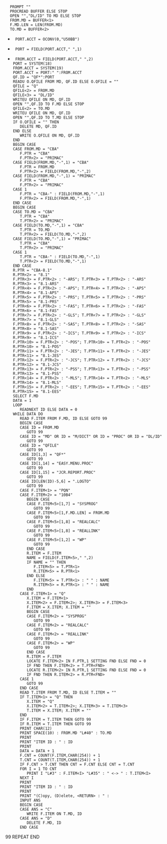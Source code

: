       PROMPT ""
      PROCREAD BUFFER ELSE STOP
      OPEN "","DL/ID" TO MD ELSE STOP
      FROM.MD = BUFFER<1>
      F.MD.LEN = LEN(FROM.MD)
      TO.MD = BUFFER<2>
*      PORT.ACCT = OCONV(0,"U50BB")
*      PORT = FIELD(PORT.ACCT," ",1)
*      FROM.ACCT = FIELD(PORT.ACCT," ",2)
      PORT = SYSTEM(18)
      FROM.ACCT = SYSTEM(19)
      PORT.ACCT = PORT:" ":FROM.ACCT
      QF.ID = "QF*":PORT
      READU O.QFILE FROM MD, QF.ID ELSE O.QFILE = ""
      QFILE = "Q"
      QFILE<2> = FROM.MD
      QFILE<3> = "DL/ID"
      WRITEU QFILE ON MD, QF.ID
      OPEN "",QF.ID TO F.MD ELSE STOP
      QFILE<2> = TO.MD
      WRITEU QFILE ON MD, QF.ID
      OPEN "",QF.ID TO T.MD ELSE STOP
      IF O.QFILE = "" THEN
         DELETE MD, QF.ID
      END ELSE
         WRITE O.QFILE ON MD, QF.ID
      END
      BEGIN CASE
      CASE FROM.MD = "CBA"
         F.PTR = "CBA"
         F.PTR<2> = "PRIMAC"
      CASE FIELD(FROM.MD,"-",1) = "CBA"
         F.PTR = FROM.MD
         F.PTR<2> = FIELD(FROM.MD,"-",2)
      CASE FIELD(FROM.MD,"-",1) = "PRIMAC"
         F.PTR = "CBA"
         F.PTR<2> = "PRIMAC"
      CASE 1
         F.PTR = "CBA-" : FIELD(FROM.MD,"-",1)
         F.PTR<2> = FIELD(FROM.MD,"-",1)
      END CASE
      BEGIN CASE
      CASE TO.MD = "CBA"
         T.PTR = "CBA"
         T.PTR<2> = "PRIMAC"
      CASE FIELD(TO.MD,"-",1) = "CBA"
         T.PTR = TO.MD
         T.PTR<2> = FIELD(TO.MD,"-",2)
      CASE FIELD(TO.MD,"-",1) = "PRIMAC"
         T.PTR = "CBA"
         T.PTR<2> = "PRIMAC"
      CASE 1
         T.PTR = "CBA-" : FIELD(TO.MD,"-",1)
         T.PTR<2> = FIELD(TO.MD,"-",1)
      END CASE
      R.PTR = "CBA-8.1"
      R.PTR<2> = "8.1"
      F.PTR<3> = F.PTR<2> : "-ARS"; T.PTR<3> = T.PTR<2> : "-ARS"
      R.PTR<3> = "8.1-ARS"
      F.PTR<4> = F.PTR<2> : "-APS"; T.PTR<4> = T.PTR<2> : "-APS"
      R.PTR<4> = "8.1-APS"
      F.PTR<5> = F.PTR<2> : "-PRS"; T.PTR<5> = T.PTR<2> : "-PRS"
      R.PTR<5> = "8.1-PRS"
      F.PTR<6> = F.PTR<2> : "-FAS"; T.PTR<6> = T.PTR<2> : "-FAS"
      R.PTR<6> = "8.1-FAS"
      F.PTR<7> = F.PTR<2> : "-GLS"; T.PTR<7> = T.PTR<2> : "-GLS"
      R.PTR<7> = "8.1-GLS"
      F.PTR<8> = F.PTR<2> : "-SAS"; T.PTR<8> = T.PTR<2> : "-SAS"
      R.PTR<8> = "8.1-SAS"
      F.PTR<9> = F.PTR<2> : "-ICS"; T.PTR<9> = T.PTR<2> : "-ICS"
      R.PTR<9> = "8.1-ICS"
      F.PTR<10> = F.PTR<2> : "-POS"; T.PTR<10> = T.PTR<2> : "-POS"
      R.PTR<10> = "8.1-POS"
      F.PTR<11> = F.PTR<2> : "-JES"; T.PTR<11> = T.PTR<2> : "-JES"
      R.PTR<11> = "8.1-JES"
      F.PTR<12> = F.PTR<2> : "-JCS"; T.PTR<12> = T.PTR<2> : "-JCS"
      R.PTR<12> = "8.1-JCS"
      F.PTR<13> = F.PTR<2> : "-PSS"; T.PTR<13> = T.PTR<2> : "-PSS"
      R.PTR<13> = "8.1-PSS"
      F.PTR<14> = F.PTR<2> : "-MLS"; T.PTR<14> = T.PTR<2> : "-MLS"
      R.PTR<14> = "8.1-MLS"
      F.PTR<15> = F.PTR<2> : "-EES"; T.PTR<15> = T.PTR<2> : "-EES"
      R.PTR<15> = "8.1-EES"
      SELECT F.MD
      DATA = 1
      LOOP
         READNEXT ID ELSE DATA = 0
      WHILE DATA DO
         READ F.ITEM FROM F.MD, ID ELSE GOTO 99
         BEGIN CASE
         CASE ID = FROM.MD
            GOTO 99
         CASE ID = "MD" OR ID = "M/DICT" OR ID = "PROC" OR ID = "DL/ID"
            GOTO 99
         CASE ID = "QFILE"
            GOTO 99
         CASE ID[1,3] = "QF*"
            GOTO 99
         CASE ID[1,14] = "EASY.MENU.PROC"
            GOTO 99
         CASE ID[1,15] = "JCR.REPORT.PROC"
            GOTO 99
         CASE ID[LEN(ID)-5,6] = ".LOGTO"
            GOTO 99
         CASE F.ITEM<1> = "PQN"
         CASE F.ITEM<2> = "10B4"
            BEGIN CASE
            CASE F.ITEM<5>[1,7] = "SYSPROG"
               GOTO 99
            CASE F.ITEM<5>[1,F.MD.LEN] = FROM.MD
               GOTO 99
            CASE F.ITEM<5>[1,8] = "REALCALC"
               GOTO 99
            CASE F.ITEM<5>[1,8] = "REALLINK"
               GOTO 99
            CASE F.ITEM<5>[1,2] = "WP"
               GOTO 99
            END CASE
            R.ITEM = F.ITEM
            NAME = FIELD(F.ITEM<5>," ",2)
            IF NAME = "" THEN
               F.ITEM<5> = T.PTR<1>
               R.ITEM<5> = R.PTR<1>
            END ELSE
               F.ITEM<5> = T.PTR<1> : " " : NAME
               R.ITEM<5> = R.PTR<1> : " " : NAME
            END
         CASE F.ITEM<1> = "Q"
            X.ITEM = F.ITEM<1>
            X.ITEM<2> = F.ITEM<2>; X.ITEM<3> = F.ITEM<3>
            F.ITEM = X.ITEM; X.ITEM = ""
            BEGIN CASE
            CASE F.ITEM<2> = "SYSPROG"
               GOTO 99
            CASE F.ITEM<2> = "REALCALC"
               GOTO 99
            CASE F.ITEM<2> = "REALLINK"
               GOTO 99
            CASE F.ITEM<2> = "WP"
               GOTO 99
            END CASE
            R.ITEM = F.ITEM
            LOCATE F.ITEM<2> IN F.PTR,1 SETTING FND ELSE FND = 0
            IF FND THEN F.ITEM<2> = T.PTR<FND>
            LOCATE R.ITEM<2> IN R.PTR,1 SETTING FND ELSE FND = 0
            IF FND THEN R.ITEM<2> = R.PTR<FND>
         CASE 1
            GOTO 99
         END CASE
         READ T.ITEM FROM T.MD, ID ELSE T.ITEM = ""
         IF T.ITEM<1> = "Q" THEN
            X.ITEM = "Q"
            X.ITEM<2> = T.ITEM<2>; X.ITEM<3> = T.ITEM<3>
            T.ITEM = X.ITEM; X.ITEM = ""
         END
         IF F.ITEM = T.ITEM THEN GOTO 99
         IF R.ITEM = T.ITEM THEN GOTO 99
         PRINT CHAR(12)
         PRINT SPACE(10) : FROM.MD "L#40" : TO.MD
         PRINT
         PRINT "ITEM ID : " : ID
         PRINT
         DATA = DATA + 1
         F.CNT = COUNT(F.ITEM,CHAR(254)) + 1
         T.CNT = COUNT(T.ITEM,CHAR(254)) + 1
         IF F.CNT > T.CNT THEN CNT = F.CNT ELSE CNT = T.CNT
         FOR I = 1 TO CNT
            PRINT I "L#3" : F.ITEM<I> "L#35" : " <-> " : T.ITEM<I>
         NEXT I
         PRINT
         PRINT "ITEM ID : " : ID
         PRINT
         PRINT "(C)opy, (D)elete, <RETURN> : " :
         INPUT ANS
         BEGIN CASE
         CASE ANS = "C"
            WRITE F.ITEM ON T.MD, ID
         CASE ANS = "D"
            DELETE F.MD, ID
         END CASE
99    REPEAT
   END
